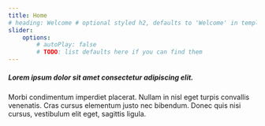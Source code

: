 ```yaml
---
title: Home
# heading: Welcome # optional styled h2, defaults to 'Welcome' in template
slider:
    options:
        # autoPlay: false
        # TODO: list defaults here if you can find them
---
```


##### Lorem ipsum dolor sit amet consectetur adipiscing elit.

Morbi condimentum imperdiet placerat. Nullam in nisl eget turpis convallis venenatis. Cras cursus elementum justo nec bibendum. Donec quis nisi cursus, vestibulum elit eget, sagittis ligula.
